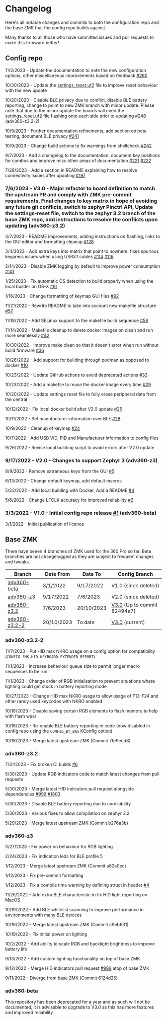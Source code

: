 # Changelog
Here's all notable changes and commits to both the configuration repo and the base ZMK that the config repo builds against.

Many thanks to all those who have submitted issues and pull requests to make this firmware better!
## Config repo

11/2/2023 - Update the documentation to note the new configuration options, other miscellaneous improvements based on feedback [#260](https://github.com/KinesisCorporation/Adv360-Pro-ZMK/pull/260) 

10/30/2023 - Update the [settings_reset.uf2](/settings-reset.uf2) file to improve reset behaviour with the new update

10/20/2023 - Disable BLE privacy due to conflict, disable BLE battery reporting, change to point to new ZMK branch with minor update. Please note that due to the minor update the boards will need the [settings_reset.uf2](/settings-reset.uf2) file flashing onto each side prior to updating [#248](https://github.com/KinesisCorporation/Adv360-Pro-ZMK/pull/248) (adv360-z3.2-2)

10/9/2023 - Further documentation refinements, add section on beta testing, document BLE privacy [#241](https://github.com/KinesisCorporation/Adv360-Pro-ZMK/pull/241)

10/9/2023 - Change build actions to fix warnings from shellcheck [#242](https://github.com/KinesisCorporation/Adv360-Pro-ZMK/pull/242)

9/7/2023 - Add a changelog to the documentation, document key positions for combos and improve misc other areas of documentation [#221](https://github.com/KinesisCorporation/Adv360-Pro-ZMK/pull/221) [#222](https://github.com/KinesisCorporation/Adv360-Pro-ZMK/pull/222)

7/28/2023 - Add a section in README explaining how to resolve connectivity issues after updating [#197](https://github.com/KinesisCorporation/Adv360-Pro-ZMK/pull/197)

### 7/6/2023 - V3.0 - Major refactor to board definition to match the upstream PR and comply with ZMK pre-commit requirements, Final changes to key matrix in hope of avoiding any future git conflicts, switch to zephyr Pinctrl API, Update the settings-reset file, switch to the zephyr 3.2 branch of the base ZMK repo, add instructions to resolve the conflicts upon updating (adv360-z3.2)

4/7/2023 - README improvements, adding instructions on flashing, links to the GUI editor and formatting cleanup [#128](https://github.com/KinesisCorporation/Adv360-Pro-ZMK/pull/128)

3/4/2023 - Add extra keys into matrix that point to nowhere, fixes spurious keypress issues when using USB3.1 cables [#114](https://github.com/KinesisCorporation/Adv360-Pro-ZMK/pull/114) [#116](https://github.com/KinesisCorporation/Adv360-Pro-ZMK/pull/116)


2/14/2023 - Disable ZMK logging by default to improve power consumption [#101](https://github.com/KinesisCorporation/Adv360-Pro-ZMK/pull/101)

1/25/2023 - Fix automatic OS detection to build properly when using the local builder on OS-X [#91](https://github.com/KinesisCorporation/Adv360-Pro-ZMK/pull/91)

1/16/2023 - Change formatting of keymap GUI files [#92](https://github.com/KinesisCorporation/Adv360-Pro-ZMK/pull/92)

11/21/2022 - Rewrite README to take into account new makefile structure [#57](https://github.com/KinesisCorporation/Adv360-Pro-ZMK/pull/57)

11/18/2022 - Add SELinux support to the makefile build sequence [#58](https://github.com/KinesisCorporation/Adv360-Pro-ZMK/pull/58)

11/14/2022 - Makefile cleanup to delete docker images on clean and run more seamlessly [#42](https://github.com/KinesisCorporation/Adv360-Pro-ZMK/pull/42)

10/30/2022 - Improve make clean so that it doesn't error when run without build firmware [#36](https://github.com/KinesisCorporation/Adv360-Pro-ZMK/pull/36)

10/26/2022 - Add support for building through podman as opposed to docker [#10](https://github.com/KinesisCorporation/Adv360-Pro-ZMK/pull/10)

10/23/2022 - Update GitHub actions to avoid deprecated actions [#33](https://github.com/KinesisCorporation/Adv360-Pro-ZMK/pull/33)

10/23/2022 - Add a makefile to reuse the docker image every time [#29](https://github.com/KinesisCorporation/Adv360-Pro-ZMK/pull/29)

10/20/2022 - Update settings reset file to fully erase peripheral data from the central

10/12/2022 - Fix local docker build after V2.0 update [#25](https://github.com/KinesisCorporation/Adv360-Pro-ZMK/pull/25)

10/11/2022 - Set manufacturer information over BLE [#28](https://github.com/KinesisCorporation/Adv360-Pro-ZMK/pull/28)

10/9/2022 - Cleanup of keymap [#24](https://github.com/KinesisCorporation/Adv360-Pro-ZMK/pull/)

10/7/2022 - Add USB VID, PID and Manufacturer information to config files

9/26/2022 - Revise local building script to avoid errors after V2.0 update

### 9/17/2022 - V2.0 - Changes to support Zephyr 3 (adv360-z3)

8/9/2022 - Remove extraneous keys from the GUI [#5](https://github.com/KinesisCorporation/Adv360-Pro-ZMK/pull/5)

6/13/2022 - Change default keymap, add default macros

5/23/2022 - Add local building with Docker, Add a README [#4](https://github.com/KinesisCorporation/Adv360-Pro-ZMK/pull/4)

5/6/2022 - Change LFCLK accuracy for improved reliability [#2](https://github.com/KinesisCorporation/Adv360-Pro-ZMK/pull/2)

### 3/3/2022 - V1.0 - Initial config repo release [#1](https://github.com/KinesisCorporation/Adv360-Pro-ZMK/pull/1) (adv360-beta)

3/1/2022 - Initial publication of licence

## Base ZMK

There have beeen 4 branches of ZMK used for the 360 Pro so far. Beta branches are not changelogged as they are subject to frequent changes and tweaks.

| Branch | Date From | Date To | Config Branch |
| -------- | ------- |-------|-----|
| [adv360-beta](https://github.com/ReFil/zmk/tree/adv360-beta)   | 3/1/2022 | 9/17/2022 | V1.0 (since deleted) |
| [adv360-z3](https://github.com/ReFil/zmk/tree/adv360-z3) | 9/17/2022 | 7/6/2023 | V2.0 (since deleted) |
| [adv360-z3.2](https://github.com/ReFil/zmk/tree/adv360-z3.2) | 7/6/2023 | 20/10/2023 | [V3.0](https://github.com/KinesisCorporation/Adv360-Pro-ZMK/tree/V3.0) (Up to commit 82494e7) |
| [adv360-z3.2-2](https://github.com/ReFil/zmk/tree/adv360-z3.2-2) | 20/10/2023 | To date | [V3.0](https://github.com/KinesisCorporation/Adv360-Pro-ZMK/tree/V3.0) (current) |


### adv360-z3.2-2

11/7/2023 - Put HID max NKRO usage on a config option for compatibility (`CONFIG_ZMK_HID_KEYBOARD_EXTENDED_REPORT`)

11/1/2023 - Increase behaviour queue size to permit longer macro sequences to be run

11/1/2023 - Change order of RGB initialisation to prevent situations where lighting could get stuck in battery reporting mode

10/27/2023 - Change HID max NKRO usage to allow usage of F13-F24 and other rarely used keycodes with NKRO enabled 

10/18/2023 - Disable saving certain RGB elements to flash memory to help with flash wear

10/18/2023 - Re-enable BLE battery reporting in code (now disabled in config repo using the `CONFIG_BT_BAS` KConfig option)

10/18/2023 - Merge latest upstream ZMK (Commit 7fe9ecd8)

### adv360-z3.2

7/31/2023 - Fix broken CI builds [#6](https://github.com/ReFil/zmk/pull/6)

5/30/2023 - Update RGB indicators code to match latest changes from pull requests

5/30/2023 - Merge latest HID indicators pull request alongside dependencies [#999](https://github.com/zmkfirmware/zmk/pull/999) [#1803](https://github.com/zmkfirmware/zmk/pull/1803)

5/30/2023 - Disable BLE battery reporting due to unreliability

5/30/2023 - Various fixes to allow compilation on zephyr 3.2

5/29/2023 - Merge latest upstream ZMK (Commit b276a3b)

### adv360-z3

3/27/2023 - Fix power on behaviour for RGB lighting

2/24/2023 - Fix indication leds for BLE profile 5

1/12/2023 - Merge latest upstream ZMK (Commit a82a0ec)

1/12/2023 - Fix pre-commit formatting

1/12/2023 - Fix a compile time warning by defining struct in header [#4](https://github.com/ReFil/zmk/pull/4)

11/25/2022 - Add extra BLE characteristic to fix HID light reporting on MacOS

10/19/2022 - Add BLE whitelist scanning to improve performance in environments with many BLE devices

10/19/2022 - Merge latest upstream ZMK (Commit c9eb631)

10/19/2022 - Fix initial power on lighting

10/2/2022 - Add ability to scale RGB and backlight brightness to improve battery life

9/13/2022 - Add custom lighting functionality on top of base ZMK

9/12/2022 - Merge HID indicators pull request [#999](https://github.com/zmkfirmware/zmk/pull/999) atop of base ZMK

9/11/2022 - Diverge from base ZMK (Commit 6124d25)


### adv360-beta
This repository has been deprecated for a year and as such will not be documented, it is advisable to upgrade to V3.0 as this has more features and improved reliability
